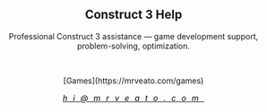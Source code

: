 <meta name="description" content="Professional Construct 3 assistance — game development support, problem-solving, optimization"/>
<meta name="author" content="⋈ Mr. Veato, hi@mrveato.com">
<meta name="reply-to" content="hi@mrveato.com">
<link rel="stylesheet" type="text/css" href="style.css">
<script src="https://kit.fontawesome.com/2863ef2463.js" crossorigin="anonymous"></script>
<link rel="shortcut icon" type="image/x-icon" href="favicon.ico">

<h2 style="text-align:center">Construct 3 Help</h2>

<p style="text-align:center">Professional Construct 3 assistance — game development support, problem-solving, optimization.</p>
<br>
<p style="text-align:center">
[Games](https://mrveato.com/games)
</p>

<p style="text-align:center; letter-spacing:10px">
<a href="mailto:hi@mrveato.com"><i class="fa-solid fa-envelope fa-beat fa-2xl" style="color: #000000;">hi@mrveato.com</i></a>
</p>

